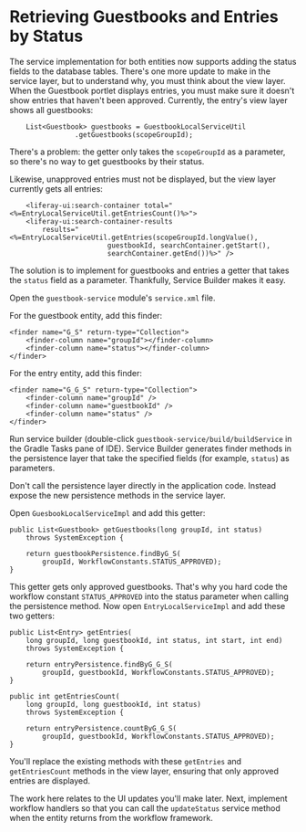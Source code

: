# Retrieving Guestbooks and Entries by Status [](id=retrieving-guestbooks-and-entries-by-status)

The service implementation for both entities now supports adding the status
fields to the database tables. There's one more update to make in the service
layer, but to understand why, you must think about the view layer. When the
Guestbook portlet displays entries, you must make sure it doesn't show entries
that haven't been approved. Currently, the entry's view layer shows all
guestbooks:

		List<Guestbook> guestbooks = GuestbookLocalServiceUtil
					.getGuestbooks(scopeGroupId);

There's a problem: the getter only takes the `scopeGroupId` as a parameter, so
there's no way to get guestbooks by their status.

Likewise, unapproved entries must not be displayed, but the view layer currently
gets all entries:

        <liferay-ui:search-container total="<%=EntryLocalServiceUtil.getEntriesCount()%>">
        <liferay-ui:search-container-results
            results="<%=EntryLocalServiceUtil.getEntries(scopeGroupId.longValue(),
                            guestbookId, searchContainer.getStart(),
                            searchContainer.getEnd())%>" />

The solution is to implement for guestbooks and entries a getter that takes the
`status` field as a parameter. Thankfully, Service Builder makes it easy.

Open the `guestbook-service` module's `service.xml` file. 

For the guestbook entity, add this finder:

    <finder name="G_S" return-type="Collection">
        <finder-column name="groupId"></finder-column>
        <finder-column name="status"></finder-column>
    </finder>

For the entry entity, add this finder:

    <finder name="G_G_S" return-type="Collection">
        <finder-column name="groupId" />
        <finder-column name="guestbookId" />
        <finder-column name="status" />
    </finder>

Run service builder (double-click `guestbook-service/build/buildService` in the
Gradle Tasks pane of IDE). Service Builder generates finder methods in the
persistence layer that take the specified fields (for example, `status`) as
parameters.

Don't call the persistence layer directly in the application code. Instead
expose the new persistence methods in the service layer. 

Open `GuesbookLocalServiceImpl` and add this getter:

	public List<Guestbook> getGuestbooks(long groupId, int status)
		throws SystemException {
		
		return guestbookPersistence.findByG_S(
			groupId, WorkflowConstants.STATUS_APPROVED);
	}

This getter gets only approved guestbooks. That's why you hard code the workflow
constant `STATUS_APPROVED` into the status parameter when calling the
persistence method. Now open `EntryLocalServiceImpl` and add these two getters:

	public List<Entry> getEntries(
		long groupId, long guestbookId, int status, int start, int end)
		throws SystemException {

		return entryPersistence.findByG_G_S(
			groupId, guestbookId, WorkflowConstants.STATUS_APPROVED);
	}

	public int getEntriesCount(
		long groupId, long guestbookId, int status)
		throws SystemException {

		return entryPersistence.countByG_G_S(
			groupId, guestbookId, WorkflowConstants.STATUS_APPROVED);
	}

You'll replace the existing methods with these `getEntries` and
`getEntriesCount` methods in the view layer, ensuring that only approved entries
are displayed. 

The work here relates to the UI updates you'll make later. Next, implement
workflow handlers so that you can call the `updateStatus` service method when
the entity returns from the workflow framework.
